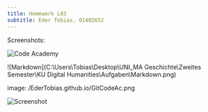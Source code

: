 ```yaml
---
title: Homework L03
subtitle: Eder Tobias, 01402652
---
```


Screenshots:

![Code Academy](EderTobias.github.io/GitCodeAc.png)

![Markdown](C:\Users\Tobias\Desktop\UNI\_MA Geschichte\Zweites Semester\KU Digital Humanities\Aufgaben\Markdown.png)

image: /EderTobias.github.io/GitCodeAc.png 

![Screenshot](https://www.codecademy.com/learn/learn-git)

